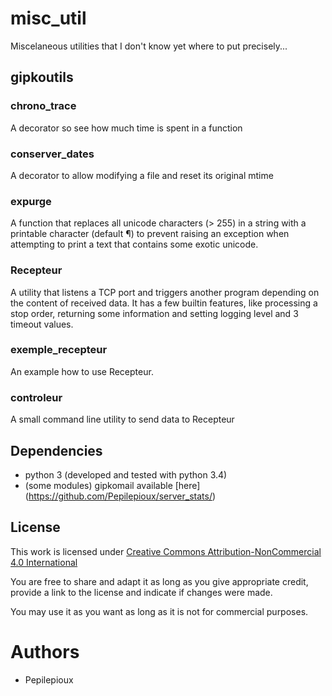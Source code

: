 # misc_util
Miscelaneous utilities that I don't know yet where to put precisely...

## gipkoutils

### chrono_trace

A decorator so see how much time is spent in a function

### conserver_dates

A decorator to allow modifying a file and reset its original mtime 

### expurge

A function that replaces all unicode characters (> 255) in a string with a printable character (default ¶) to prevent raising an exception
when attempting to print a text that contains some exotic unicode.

### Recepteur

A utility that listens a TCP port and triggers another program depending on the content of received data.
It has a few builtin features, like processing a stop order, returning some information and setting logging
level and 3 timeout values.

### exemple_recepteur

An example how to use Recepteur.

### controleur

A small command line utility to send data to Recepteur

## Dependencies
* python 3 (developed and tested with python 3.4)
* (some modules) gipkomail available [here] (https://github.com/Pepilepioux/server_stats/)


## License
This work is licensed under [Creative Commons Attribution-NonCommercial 4.0 International](https://creativecommons.org/licenses/by-nc/4.0/legalcode)

You are free to share and adapt it as long as you give appropriate credit, provide a link to the license and indicate if changes were made.

You may use it as you want as long as it is not for commercial purposes.

# Authors
* Pepilepioux
